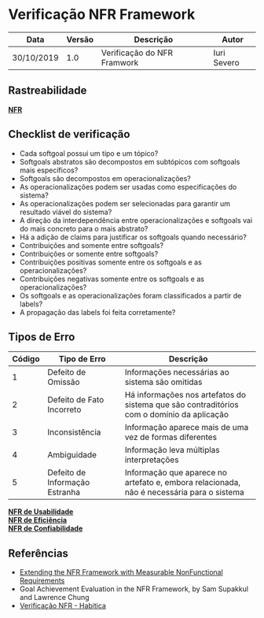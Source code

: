 # Verificação NFR Framework

| Data | Versão | Descrição | Autor |
| --- | --- | --- | --- |
| 30/10/2019 | 1.0 | Verificação do NFR Framwork  | Iuri Severo |

## Rastreabilidade
  [**NFR**](/docs/modeling/nfr)

## Checklist de verificação

* Cada softgoal possui um tipo e um tópico?
* Softgoals abstratos são decompostos em subtópicos com softgoals mais específicos?
* Softgoals são decompostos em operacionalizações?
* As operacionalizações podem ser usadas como especificações do sistema?
* As operacionalizações podem ser selecionadas para garantir um resultado viável do sistema?
* A direção da interdependência entre operacionalizações e softgoals vai do mais concreto para o mais abstrato?
* Há a adição de claims para justificar os softgoals quando necessário?
* Contribuições and somente entre softgoals?
* Contribuições or somente entre softgoals?
* Contribuições positivas somente entre os softgoals e as operacionalizações?
* Contribuições negativas somente entre os softgoals e as operacionalizações?
* Os softgoals e as operacionalizações foram classificados a partir de labels?
* A propagação das labels foi feita corretamente?

## Tipos de Erro

|Código|Tipo de Erro|Descrição|
|---|---|---|
| 1 | Defeito de Omissão | Informações necessárias ao sistema são omitidas |
| 2 | Defeito de Fato Incorreto | Há informações nos artefatos do sistema que são contraditórios com o domínio da aplicação |
| 3 | Inconsistência | Informação aparece mais de uma vez de formas diferentes |
| 4 | Ambiguidade | Informação leva múltiplas interpretações |
| 5 | Defeito de Informação Estranha | Informação que aparece no artefato e, embora relacionada, não é necessária para o sistema |

[**NFR de Usabilidade**](/docs/verification/NFR/NFR_usability_verify.md) <br>
[**NFR de Eficiência**](/docs/verification/NFR/NFR_efficiency_verify.md) <br>
[**NFR de Confiabilidade**](/docs/verification/NFR/NFR_reliability_verify.md) <br>

## Referências
* [Extending the NFR Framework with Measurable NonFunctional Requirements](https://pdfs.semanticscholar.org/4ab6/c7def9be016130684ae615d5bd6ae0e04992.pdf)
* Goal Achievement Evaluation in the NFR Framework, by Sam Supakkul and Lawrence Chung
* [Verificação NFR - Habitica](https://requisitos-habitica.herokuapp.com/VerificacaoNFR)

<!DOCTYPE html>
<html>
<head>
<style src='docs/docs/assets/css/table.css'>
table {
  width: 100%;
}
</style>
<link rel="stylesheet" href="docs/assets/css/table.css">
</head>
</html> 


